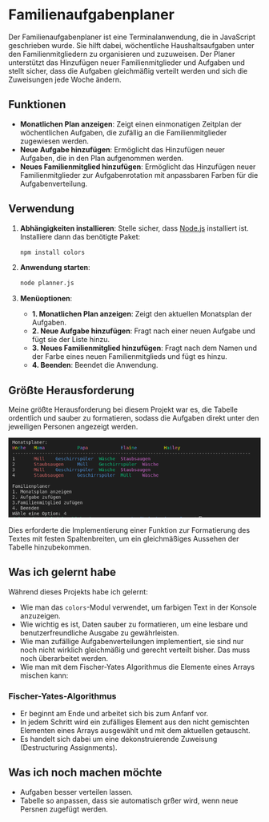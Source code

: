 # Familienaufgabenplaner

Der Familienaufgabenplaner ist eine Terminalanwendung, die in JavaScript geschrieben wurde. Sie hilft dabei, wöchentliche Haushaltsaufgaben unter den Familienmitgliedern zu organisieren und zuzuweisen. Der Planer unterstützt das Hinzufügen neuer Familienmitglieder und Aufgaben und stellt sicher, dass die Aufgaben gleichmäßig verteilt werden und sich die Zuweisungen jede Woche ändern.

## Funktionen

- **Monatlichen Plan anzeigen**: Zeigt einen einmonatigen Zeitplan der wöchentlichen Aufgaben, die zufällig an die Familienmitglieder zugewiesen werden.
- **Neue Aufgabe hinzufügen**: Ermöglicht das Hinzufügen neuer Aufgaben, die in den Plan aufgenommen werden.
- **Neues Familienmitglied hinzufügen**: Ermöglicht das Hinzufügen neuer Familienmitglieder zur Aufgabenrotation mit anpassbaren Farben für die Aufgabenverteilung.

## Verwendung

1. **Abhängigkeiten installieren**: Stelle sicher, dass [Node.js](https://nodejs.org/) installiert ist. Installiere dann das benötigte Paket:
    ```sh
    npm install colors
    ```

2. **Anwendung starten**:
    ```sh
    node planner.js
    ```

3. **Menüoptionen**:
    - **1. Monatlichen Plan anzeigen**: Zeigt den aktuellen Monatsplan der Aufgaben.
    - **2. Neue Aufgabe hinzufügen**: Fragt nach einer neuen Aufgabe und fügt sie der Liste hinzu.
    - **3. Neues Familienmitglied hinzufügen**: Fragt nach dem Namen und der Farbe eines neuen Familienmitglieds und fügt es hinzu.
    - **4. Beenden**: Beendet die Anwendung.

## Größte Herausforderung

Meine größte Herausforderung bei diesem Projekt war es, die Tabelle ordentlich und sauber zu formatieren, sodass die Aufgaben direkt unter den jeweiligen Personen angezeigt werden.

![Herausforderung bei der Tabellenformatierung](./img/Bildschirmfoto%20vom%202024-07-11%2012-52-24.png)

Dies erforderte die Implementierung einer Funktion zur Formatierung des Textes mit festen Spaltenbreiten, um ein gleichmäßiges Aussehen der Tabelle hinzubekommen.

## Was ich gelernt habe

Während dieses Projekts habe ich gelernt:
- Wie man das `colors`-Modul verwendet, um farbigen Text in der Konsole anzuzeigen.
- Wie wichtig es ist, Daten sauber zu formatieren, um eine lesbare und benutzerfreundliche Ausgabe zu gewährleisten.
- Wie man zufällige Aufgabenverteilungen implementiert, sie sind nur noch nicht wirklich gleichmäßig und gerecht verteilt bisher. Das muss noch überarbeitet werden.
- Wie man mit dem Fischer-Yates Algorithmus die Elemente eines Arrays mischen kann:

### Fischer-Yates-Algorithmus
- Er beginnt am Ende und arbeitet sich bis zum Anfanf vor.
- In jedem Schritt wird ein zufälliges Element aus den nicht gemischten Elementen eines Arrays ausgewählt und mit dem aktuellen getauscht.
- Es handelt sich dabei um eine dekonstruierende Zuweisung (Destructuring Assignments).

## Was ich noch machen möchte

- Aufgaben besser verteilen lassen. 
- Tabelle so anpassen, dass sie automatisch grßer wird, wenn neue Persnen zugefügt werden.
	

